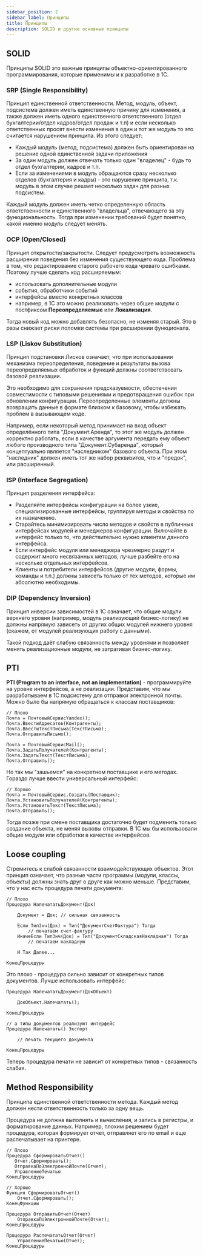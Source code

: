 ```yaml
---
sidebar_position: 2
sidebar_label: Принципы
title: Принципы
description: SOLID и другие основные принципы
---
```

## SOLID

Принципы SOLID это важные принципы объектно-ориентированного программирования, которые применимы и к разработке в 1С.

### SRP (Single Responsibility)
Принцип единственной ответственности. Метод, модуль, объект, подсистема должен иметь единственную причину для изменения, а также должен иметь одного единственного ответственного (отдел бухгалтерии/отдел кадров/отдел продаж и т.п) и если несколько ответственных просят внести изменения в один и тот же модуль то это считается нарушением принципа. Из этого следует:

- Каждый модуль (метод, подсистема) должен быть ориентирован на решение одной единственной задачи приложения
- За один модуль должен отвечать только один "владелец" - будь то отдел бухгалтерии, кадров и т.п.
- Если за изменениями в модуль обращаются сразу несколько отделов (бухгалтерия и кадры) - это нарушение принципа, т.к. модуль в этом случае решает несколько задач для разных подсистем.

Каждый модуль должен иметь четко определенную область ответственности и единственного "владельца", отвечающего за эту функциональность. Тогда при изменении требований будет понятно, какой именно модуль следует менять.

### OCP (Open/Closed)
Принцип открытости/закрытости. Следует предусмотреть возможность расширения поведения без изменения существующего кода.
Проблема в том, что редактирование старого рабочего кода чревато ошибками. Поэтому лучше сделать код расширяемым:

- использовать дополнительные модули
- события, обработчики событий
- интерфейсы вместо конкретных классов
- например, в 1С это можно реализовать через общие модули с постфиксом **Переопределяемые** или **Локализация**.

Тогда новый код можно добавлять безопасно, не изменяя старый. Это в разы снижает риски поломки системы при расширении функционала.

### LSP (Liskov Substitution)

Принцип подстановки Лисков означает, что при использовании механизма переопределения, поведение и результаты вызова переопределяемых обработок и функций должны соответствовать базовой реализации.

 Это необходимо для сохранения предсказуемости, обеспечения совместимости с типовыми решениями и предотвращения ошибок при обновлении конфигурации. Переопределенные элементы должны возвращать данные в формате близком к базовому, чтобы избежать проблем в вызывающем коде.

 Например, если некоторый метод принимает на вход объект определённого типа "Документ.Аренда", то этот же модуль должен корректно работать, если в качестве аргумента передать ему объект любого производного типа "Документ.Субаренда", который концептуально является "наследником" базового объекта. При этом "наследник" должен иметь тот же набор реквизитов, что и "предок", или расширенный.

### ISP (Interface Segregation)

Принцип разделения интерфейса: 
- Разделяйте интерфейсы конфигурации на более узкие, специализированные интерфейсы, группируя методы и свойства по их назначению.
- Старайтесь минимизировать число методов и свойств в публичных интерфейсах модулей и менеджеров конфигурации. Включайте в интерфейс только то, что действительно нужно клиентам данного интерфейса.
- Если интерфейс модуля или менеджера чрезмерно раздут и содержит много несвязанных методов, лучше разбейте его на несколько отдельных интерфейсов.
- Клиенты и потребители интерфейсов (другие модули, формы, команды и т.п.) должны зависеть только от тех методов, которые им абсолютно необходимы.

### DIP (Dependency Inversion)

Принцип инверсии зависимостей в 1С означает, что общие модули верхнего уровня (например, модуль реализующий бизнес-логику) не должны напрямую зависеть от других общих модулей нижнего уровня (скажем, от модулей реализующих работу с данными). 

Такой подход даёт слабую связанность между уровнями и позволяет менять реализационные модули, не затрагивая бизнес-логику. 
## PTI
**PTI (Program to an interface, not an implementation)** - программируйте на уровне интерфейсов, а не реализации. Представим, что мы разрабатываем в 1С подсистему для отправки электронной почты.
Можно было бы напрямую обращаться к классам поставщиков:
    
```
// Плохо
Почта = ПочтовыйСервисYandex();
Почта.ВвестиАдресатов(Контрагенты);  
Почта.ВвестиТекстПисьма(ТекстПисьма);
Почта.ОтправитьПисьмо();

Почта = ПочтовыйСервисMail();
Почта.ЗадатьПолучателей(Контрагенты);
Почта.ЗадатьТекст(ТекстПисьма);  
Почта.Отправить();
```
Но так мы "зашьемся" на конкретном поставщике и его методах. Гораздо лучше ввести универсальный интерфейс:
```    
// Хорошо
Почта = ПочтовыйСервис.Создать(Поставщик);
Почта.УстановитьПолучателей(Контрагенты);
Почта.УстановитьТекст(ТекстПисьма);  
Почта.Отправить();
```
Тогда позже при смене поставщика достаточно будет подменить только создание объекта, не меняя вызовы отправки. В 1С мы бы использовали общие модули или обработки в качестве интерфейсов.

## Loose coupling
Стремитесь к слабой связанности взаимодействующих объектов. Этот принцип означает, что разные части программы (модули, классы, объекты) должны знать друг о друге как можно меньше.
Представим, что у нас есть процедура печати документа:
```    
// Плохо
Процедура НапечататьДокумент(Док)

    Документ = Док; // сильная связанность

    Если ТипЗнч(Док) = Тип("ДокументСчетФактура") Тогда
        // печатаем счет-фактуру
    ИначеЕсли ТипЗнч(Док) = Тип("ДокументСкладскаяНакладная") Тогда
        // печатаем накладную
    
    И Так Далее...

КонецПроцедуры
```
Это плохо - процедура сильно зависит от конкретных типов документов. Лучше использовать интерфейс:
```
Процедура НапечататьДокумент(ДокОбъект)
  
    ДокОбъект.Напечатать();
  
КонецПроцедуры

// а типы документов реализуют интерфейс
Процедура Напечатать() Экспорт

    // печать текущего документа

КонецПроцедуры
```
Теперь процедура печати не зависит от конкретных типов - связанность слабая.

## Method Responsibility
Принципа единственной ответственности метода. Каждый метод должен нести ответственность только за одну вещь.

Процедура не должна выполнять и вычисления, и запись в регистры, и форматирование данных. Например, плохим решением будет процедура, которая формирует отчет, отправляет его по email и еще распечатывает на принтере.
```
// Плохо
Процедура СформироватьОтчет() 
   Отчет.Сформировать();  
   ОтправкаПоЭлектроннойПочте(Отчет);  
   УправлениеПечатью
КонецПроцедуры
        
// Хорошо
Функция СформироватьОтчет()  
    Отчет.Сформировать();
КонецФункции

Процедура ОтправитьОтчет(Отчет) 
    ОтправкаПоЭлектроннойПочте(Отчет);
КонецПроцедуры 

Процедура РаспечататьОтчет(Отчет)
    УправлениеПечатью(Отчет);  
КонецПроцедуры
```
